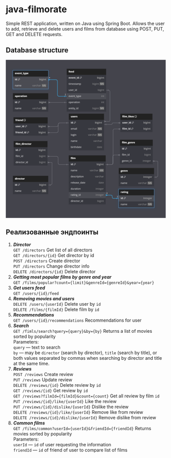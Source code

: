 # java-filmorate
Simple REST application, written on Java using Spring Boot.
Allows the user to add, retrieve and delete users and films from database using POST, PUT, GET and DELETE requests.

## Database structure

![Database structure in the form of an ER diagram](filmorate.png)
## Реализованные эндпоинты
1. ***Director***   
   `GET /directors` Get list of all directors  
   `GET /directors/{id}` Get director by id  
   `POST /directors` Create director  
   `PUT /directors`  Change director info  
   `DELETE /directors/{id}` Delete director
2. ***Getting most popular films by genre and year***   
   `GET /films/popular?count={limit}&genreId={genreId}&year={year}`
3. ***Get users feed***  
   `GET /users/{id}/feed`
4. ***Removing movies and users***  
   `DELETE /users/{userId}` Delete user by `id`  
   `DELETE /films/{filmId}` Delete film by `id`
5. ***Recommendations***  
   `GET /users/{id}/recommendations` Recommendations for user
6. ***Search***  
   `GET /fimls/search?query={query}&by={by}` Returns a list of movies sorted by popularity  
   Parameters:  
   ```query``` — text to search  
   ```by``` — may be `director` (search by director), `title` (search by title), or both values separated by commas when
   searching by director and title at the same time.
7. ***Reviews***  
   `POST /reviews` Create review  
   `PUT /reviews` Update review  
   `DELETE /reviews/{id}` Delete review by `id`  
   `GET /reviews/{id}` Get review by `id`  
   `GET /reviews?filmId={filmId}&count={count}` Get all review by film `id`  
   `PUT /reviews/{id}/like/{userId}` Like the review  
   `PUT /reviews/{id}/dislike/{userId}` Dislike the review  
   `DELETE /reviews/{id}/like/{userId}` Remove like from review  
   `DELETE /reviews/{id}/dislike/{userId}` Remove dislike from review
8. ***Common films***  
   `GET /films/common?userId={userId}&friendId={friendId}` Returns movies sorted by popularity  
   Parameters:  
   `userId` — `id` of user requesting the information  
   `friendId` — `id` of friend of user to compare list of films
